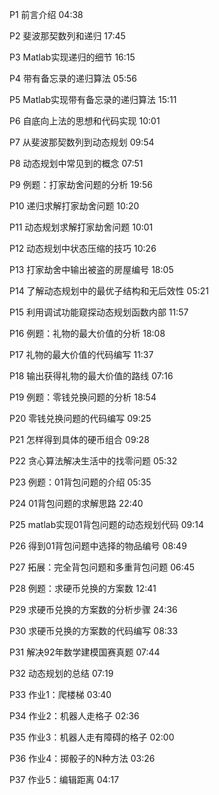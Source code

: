 P1  前言介绍  04:38  

P2  斐波那契数列和递归  17:45  

P3  Matlab实现递归的细节  16:15  

P4  带有备忘录的递归算法  05:56  

P5  Matlab实现带有备忘录的递归算法  15:11  

P6  自底向上法的思想和代码实现  10:01  

P7  从斐波那契数列到动态规划  09:54  

P8  动态规划中常见到的概念  07:51  

P9  例题：打家劫舍问题的分析  19:56  

P10  递归求解打家劫舍问题  10:20  

P11  动态规划求解打家劫舍问题  10:01  

P12  动态规划中状态压缩的技巧  10:26  

P13  打家劫舍中输出被盗的房屋编号  18:05  

P14  了解动态规划中的最优子结构和无后效性  05:21  

P15  利用调试功能窥探动态规划函数内部  11:57  

P16  例题：礼物的最大价值的分析  18:08  

P17  礼物的最大价值的代码编写  11:37  

P18  输出获得礼物的最大价值的路线  07:16  

P19  例题：零钱兑换问题的分析  18:54  

P20  零钱兑换问题的代码编写  09:25  

P21  怎样得到具体的硬币组合  09:28  

P22  贪心算法解决生活中的找零问题  05:32  

P23  例题：01背包问题的介绍  05:35  

P24  01背包问题的求解思路  22:40  

P25  matlab实现01背包问题的动态规划代码  09:14  

P26  得到01背包问题中选择的物品编号  08:49  

P27  拓展：完全背包问题和多重背包问题  06:45  

P28  例题：求硬币兑换的方案数  12:41  

P29  求硬币兑换的方案数的分析步骤  24:36  

P30  求硬币兑换的方案数的代码编写  08:33  

P31  解决92年数学建模国赛真题  07:44  

P32  动态规划的总结  07:19  

P33  作业1：爬楼梯  03:40  

P34  作业2：机器人走格子  02:36  

P35  作业3：机器人走有障碍的格子  02:00  

P36  作业4：掷骰子的N种方法  03:26  

P37  作业5：编辑距离  04:17  

